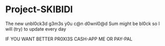 # Project-SKIBIDI
The new unbl0ck3d g3m3s y0u c@n d0wnl0@d
Sum might be bl0ck so I will (try) to update every day



IF YOU WANT BETTER PR0XI3S CASH-APP ME OR PAY-PAL
